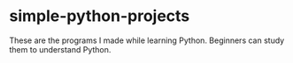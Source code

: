 # simple-python-projects
These are the programs I made while learning Python. Beginners can study them to understand Python.
